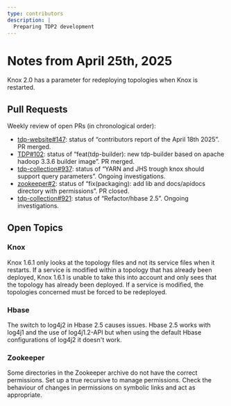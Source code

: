 ```yaml
---
type: contributors
description: |
  Preparing TDP2 development
---
```


# Notes from April 25th, 2025
 
Knox 2.0 has a parameter for redeploying topologies when Knox is restarted.

## Pull Requests

Weekly review of open PRs (in chronological order):

- [tdp-website#147](https://github.com/TOSIT-IO/tdp-website/pull/147): status of “contributors report of the April 18th 2025”. PR merged.
- [TDP#102](https://github.com/TOSIT-IO/TDP/pull/102): status of “feat(tdp-builder): new tdp-builder based on apache hadoop 3.3.6 builder image”. PR merged.
- [tdp-collection#937](https://github.com/TOSIT-IO/tdp-collection/pull/937): status of “YARN and JHS trough knox should support query parameters”. Ongoing investigations.
- [zookeeper#2](https://github.com/TOSIT-IO/zookeeper/pull/2): status of “fix(packaging): add lib and docs/apidocs directory with permissions”. PR closed.
- [tdp-collection#921](https://github.com/TOSIT-IO/tdp-collection/pull/921): status of “Refactor/hbase 2.5”. Ongoing investigations.

## Open Topics

### Knox
Knox 1.6.1 only looks at the topology files and not its service files when it restarts. If a service is modified within a topology that has already been deployed, Knox 1.6.1 is unable to take this into account and only sees that the topology has already been deployed. 
If a service is modified, the topologies concerned must be forced to be redeployed.

### Hbase
The switch to log4j2 in Hbase 2.5 causes issues. 
Hbase 2.5 works with log4j1 and the use of log4j1.2-API but when using the default Hbase configurations of log4j2 it doesn't work.

### Zookeeper 
Some directories in the Zookeeper archive do not have the correct permissions. Set up a true recursive to manage permissions. Check the behaviour of changes in permissions on symbolic links and act as appropriate.
